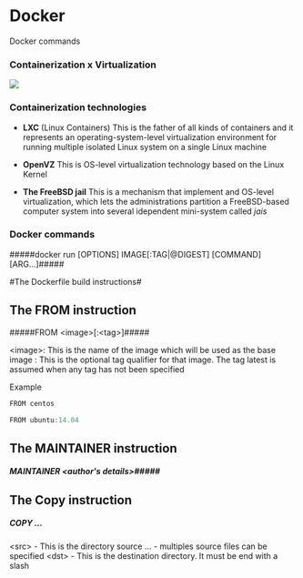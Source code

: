# Docker
Docker commands

### Containerization x Virtualization 

![](http://www.eweek.com/imagesvr_ce/8781/DockerFacts_3.jpg)

### Containerization technologies

- **LXC** (Linux Containers)
  This is the father of all kinds of containers and it represents an operating-system-level virtualization environment for running multiple isolated Linux system on a single Linux machine

- **OpenVZ**
  This is OS-level virtualization technology based on the Linux Kernel

- **The FreeBSD jail**
  This is a mechanism that implement and OS-level virtualization, which lets the administrations partition a FreeBSD-based computer system into several idependent mini-system called *jais*

### Docker commands

#####docker run [OPTIONS] IMAGE[:TAG|@DIGEST] [COMMAND] [ARG...]#####

#The Dockerfile build instructions#

## The FROM instruction ##

#####FROM \<image\>[:\<tag\>]#####

\<image\>: This is the name of the image which will be used as the base image
<tag>: This is the optional tag qualifier for that image. The tag latest is assumed when any tag has not been specified

Example

```go
FROM centos
```

```go
FROM ubuntu:14.04
```

## The MAINTAINER instruction ##

##### MAINTAINER \<author's details\>#####

## The Copy instruction ##

##### COPY <src> ... <dst> #####

\<src\> - This is the directory source
... - multiples source files can be specified
\<dst\> - This is the destination directory. It must be end with a slash



